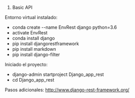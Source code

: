 1) Basic API

Entorno virtual instalado:
- conda create --name EnvRest django python=3.6
- activate EnvRest
- conda install django
- pip install djangorestframework
- pip install markdown
- pip install django-filter

Iniciado el proyecto:
- django-admin startproject Django_app_rest
- cd Django_app_rest

Pasos adicionales:
http://www.django-rest-framework.org/
